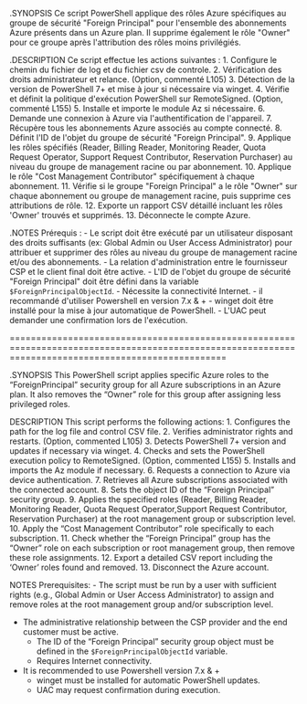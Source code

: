 .SYNOPSIS
    Ce script PowerShell applique des rôles Azure spécifiques au groupe de sécurité "Foreign Principal"
    pour l'ensemble des abonnements Azure présents dans un Azure plan. Il supprime également le rôle "Owner"
    pour ce groupe après l'attribution des rôles moins privilégiés.

.DESCRIPTION
    Ce script effectue les actions suivantes :
    1. Configure le chemin du fichier de log et du fichier csv de controle.
    2. Vérification des droits administrateur et relance.
    (Option, commenté L105) 3. Détection de la version de PowerShell 7+ et mise à jour si nécessaire via winget. 
    4. Vérifie et définit la politique d'exécution PowerShell sur RemoteSigned.
    (Option, commenté L155) 5. Installe et importe le module Az si nécessaire.
    6. Demande une connexion à Azure via l'authentification de l'appareil.
    7. Récupère tous les abonnements Azure associés au compte connecté.
    8. Définit l'ID de l'objet du groupe de sécurité "Foreign Principal".
    9. Applique les rôles spécifiés (Reader, Billing Reader, Monitoring Reader, Quota Request Operator,
       Support Request Contributor, Reservation Purchaser) au niveau du groupe de management racine ou par abonnement.
    10. Applique le rôle "Cost Management Contributor" spécifiquement à chaque abonnement.
    11. Vérifie si le groupe "Foreign Principal" a le rôle "Owner" sur chaque abonnement ou groupe de management racine,
        puis supprime ces attributions de rôle.
    12. Exporte un rapport CSV détaillé incluant les rôles 'Owner' trouvés et supprimés.
    13. Déconnecte le compte Azure.

.NOTES
    Prérequis :
    - Le script doit être exécuté par un utilisateur disposant des droits suffisants (ex: Global Admin ou User Access Administrator)
      pour attribuer et supprimer des rôles au niveau du groupe de management racine et/ou des abonnements.
    - La relation d'administration entre le fournisseur CSP et le client final doit être active.
    - L'ID de l'objet du groupe de sécurité "Foreign Principal" doit être défini dans la variable `$ForeignPrincipalObjectId`.
    - Nécessite la connectivité Internet.
    - il recommandé d'utiliser Powershell en version 7.x & + 
    - winget doit être installé pour la mise à jour automatique de PowerShell.
    - L'UAC peut demander une confirmation lors de l'exécution.


=====================================================================================================================================================

.SYNOPSIS
This PowerShell script applies specific Azure roles to the “ForeignPrincipal” security group for all Azure subscriptions in an Azure plan. It also 
removes the “Owner” role for this group after assigning less privileged roles.

DESCRIPTION
This script performs the following actions:
	1. Configures the path for the log file and control CSV file.
	2. Verifies administrator rights and restarts.
	(Option, commented L105) 3. Detects PowerShell 7+ version and updates if necessary via winget. 
  4. Checks and sets the PowerShell execution policy to RemoteSigned.
  (Option, commented L155) 5. Installs and imports the Az module if necessary.
  6. Requests a connection to Azure via device authentication.
  7. Retrieves all Azure subscriptions associated with the connected account.
	8. Sets the object ID of the “Foreign Principal” security group.
	9. Applies the specified roles (Reader, Billing Reader, Monitoring Reader, Quota Request Operator,Support Request Contributor, Reservation Purchaser) 
     at the root management group or subscription level.
	10. Apply the “Cost Management Contributor” role specifically to each subscription.
	11. Check whether the “Foreign Principal” group has the “Owner” role on each subscription or root management group,
		  then remove these role assignments.
	12. Export a detailed CSV report including the ‘Owner’ roles found and removed.
  13. Disconnect the Azure account.

NOTES
Prerequisites:
	- The script must be run by a user with sufficient rights (e.g., Global Admin or User Access Administrator) to assign and remove roles at the root management group and/or subscription level.
  - The administrative relationship between the CSP provider and the end customer must be active.
	- The ID of the “Foreign Principal” security group object must be defined in the `$ForeignPrincipalObjectId` variable.
	- Requires Internet connectivity.
  - It is recommended to use Powershell version 7.x & +
	- winget must be installed for automatic PowerShell updates.
	- UAC may request confirmation during execution.
